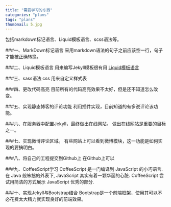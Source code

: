 ```yaml
---
title: "需要学习的东西"
categories: "plans"
tags: "plans"
thumbnail: 5.jpg
---
```

包括markdown标记语言、Liquid模板语言、scss语法等。<!--more-->

###一、MarkDown标记语言
采用markdown语法的句子之前应该空一行，句子才能被正确转换。

###二、Liquid模板语言
用来编写Jekyll模板很有用
[Liquid模板语言](https://docs.shopify.com/themes/liquid-documentation/basics)

###三、sass语法
css
用来自定义样式表

###四、更改代码高亮
目前所有的代码高亮效果不太好，但是还不知道怎么改变。

###五、实现静态博客的评论功能
利用插件实现，目前知道的有多说评论该功能。

###六、在服务器中配置Jekyll，最终做出在线网站。
做出在线网站是重要的目标之一。

###七、实现微博评论区域。
有些网站上可以看到微博模块，这一功能是如何实现的要搞明白。

###八、将自己的工程提交到Github上
在Github上可以

###九、CoffeeScript学习
CoffeeScript 是一门编译到 JavaScript 的小巧语言. 在 Java 般笨拙的外表下, JavaScript 其实有着一颗华丽的心脏. CoffeeScript 尝试用简洁的方式展示 JavaScript 优秀的部分.

###十、实现Jekyll与Bootstrap结合
Bootstrap是一个前端框架，使用其可以不必花费太大精力就实现良好的前端效果。
